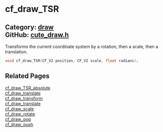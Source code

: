 [//]: # (This file is automatically generated by Cute Framework's docs parser.)
[//]: # (Do not edit this file by hand!)
[//]: # (See: https://github.com/RandyGaul/cute_framework/blob/master/samples/docs_parser.cpp)
[](../header.md ':include')

# cf_draw_TSR

Category: [draw](/api_reference?id=draw)  
GitHub: [cute_draw.h](https://github.com/RandyGaul/cute_framework/blob/master/include/cute_draw.h)  
---

Transforms the current coordinate system by a rotation, then a scale, then a translation.

```cpp
void cf_draw_TSR(CF_V2 position, CF_V2 scale, float radians);
```

## Related Pages

[cf_draw_TSR_absolute](/draw/cf_draw_tsr_absolute.md)  
[cf_draw_translate](/draw/cf_draw_translate.md)  
[cf_draw_transform](/draw/cf_draw_transform.md)  
[cf_draw_translate](/draw/cf_draw_translate.md)  
[cf_draw_scale](/draw/cf_draw_scale.md)  
[cf_draw_rotate](/draw/cf_draw_rotate.md)  
[cf_draw_pop](/draw/cf_draw_pop.md)  
[cf_draw_push](/draw/cf_draw_push.md)  
